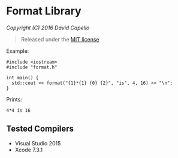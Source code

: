 # Format Library
*Copyright (C) 2016 David Capello*

> Released under the [MIT license](LICENSE.txt)

Example:

    #include <iostream>
    #include "format.h"

    int main() {
      std::cout << format("{1}*{1} {0} {2}", "is", 4, 16) << "\n";
    }

Prints:

    4*4 is 16

## Tested Compilers

* Visual Studio 2015
* Xcode 7.3.1
